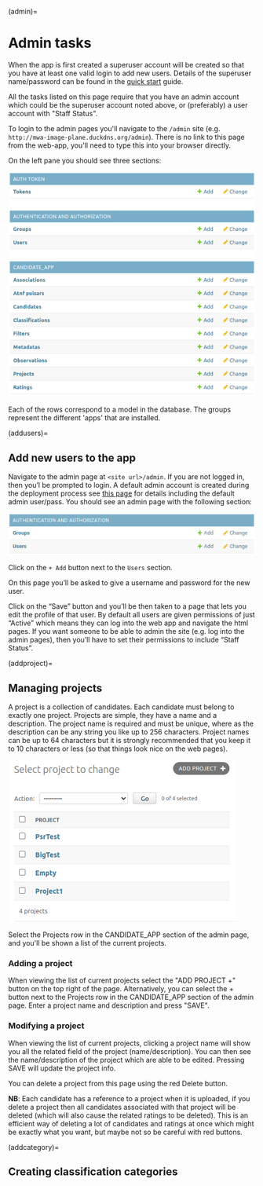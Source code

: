 (admin)=

# Admin tasks

When the app is first created a superuser account will be created so that you have at least one valid login to add new users.
Details of the superuser name/password can be found in the [quick start](quick_start.md#settings-files) guide.

All the tasks listed on this page require that you have an admin account which could be the superuser account noted above, or (preferably) a user account with "Staff Status".

To login to the admin pages you'll navigate to the `/admin` site (e.g. `http://mwa-image-plane.duckdns.org/admin`).
There is no link to this page from the web-app, you'll need to type this into your browser directly.

On the left pane you should see three sections:

![Admin Pages](figures/AdminPages.png)

Each of the rows correspond to a model in the database.
The groups represent the different 'apps' that are installed.

(addusers)=

## Add new users to the app

Navigate to the admin page at `<site url>/admin`.
If you are not logged in, then you’l be prompted to login.
A default admin account is created during the deployment process see [this page](Architecture.md) for details including the default admin user/pass.
You should see an admin page with the following section:

![Admin Auth Section](figures/AdminAuthSection.png)

Click on the `+ Add` button next to the `Users` section.

On this page you’ll be asked to give a username and password for the new user.

Click on the “Save” button and you’ll be then taken to a page that lets you edit the profile of that user.
By default all users are given permissions of just “Active” which means they can log into the web app and navigate the html pages.
If you want someone to be able to admin the site (e.g. log into the admin pages), then you’ll have to set their permissions to include “Staff Status”.

(addproject)=

## Managing projects

A project is a collection of candidates.
Each candidate must belong to exactly one project.
Projects are simple, they have a name and a description.
The project name is required and must be unique, where as the description can be any string you like up to 256 characters.
Project names can be up to 64 characters but it is strongly recommended that you keep it to 10 characters or less (so that things look nice on the web pages).

![Admin Projects List](figures/AdminProjectsList.png)

Select the Projects row in the CANDIDATE_APP section of the admin page, and you'll be shown a list of the current projects.

### Adding a project

When viewing the list of current projects select the "ADD PROJECT +" button on the top right of the page.
Alternatively, you can select the + button next to the Projects row in the CANDIDATE_APP section of the admin page.
Enter a project name and description and press "SAVE".

### Modifying a project

When viewing the list of current projects, clicking a project name will show you all the related field of the project (name/description).
You can then see the name/description of the project which are able to be edited.
Pressing SAVE will update the project info.

You can delete a project from this page using the red Delete button.

**NB**: Each candidate has a reference to a project when it is uploaded, if you delete a project then all candidates associated with that project will be deleted (which will also cause the related ratings to be deleted).
This is an efficient way of deleting a lot of candidates and ratings at once which might be exactly what you want, but maybe not so be careful with red buttons.

(addcategory)=

## Creating classification categories

